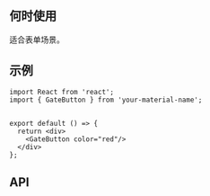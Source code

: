 ## 何时使用

适合表单场景。

## 示例

```tsx
import React from 'react';
import { GateButton } from 'your-material-name';


export default () => {
  return <div>
    <GateButton color="red"/>
  </div>
};
```

## API

<API hideTitle  src="@/components/colorful-button/gate-button.tsx" />
